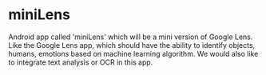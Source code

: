 # miniLens
Android app called 'miniLens' which will be a mini version of Google Lens. Like the Google Lens app, which should have the ability to identify objects, humans, emotions based on machine learning algorithm. We would also like to integrate text analysis or OCR in this app.

